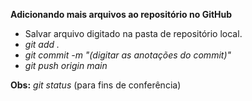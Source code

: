 **Adicionando mais arquivos ao repositório no GitHub**

- Salvar arquivo digitado na pasta de repositório local.
- _git add ._
- _git commit -m "(digitar as anotações do commit)"_
- _git push origin main_



**Obs:** _git status_ (para fins de conferência)